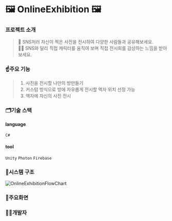 # 🖼️ OnlineExhibition 🖼️

### 프로젝트 소개
> 📸 SNS처러 자신이 찍은 사진을 전시하여 다양한 사람들과 공유해보세요.     
> 🙋‍♂️ SNS와 달리 직접 캐릭터를 움직여 보며 직접 전시회를 감상하는 느낌을 받아보세요.
     
### ☝️주요 기능
> 1. 사진을 전시할 나만의 방만들기     
> 2. 커스텀 방식으로 방에 자유롭게 전시할 액자 위치 선정 가능
> 3. 액자에 자신의 사진 전시

### 🗂️기술 스택
#### language

`C#`

#### tool

`Unity` `Photon` `Firebase`

### 🔎시스템 구조
![OnlineExhibitionFlowChart](https://github.com/pwh0607/OnlineExhibition/assets/120497748/17790526-f4df-4907-a806-36549ff85000)

### 📲주요화면

### 👨‍💻개발자
